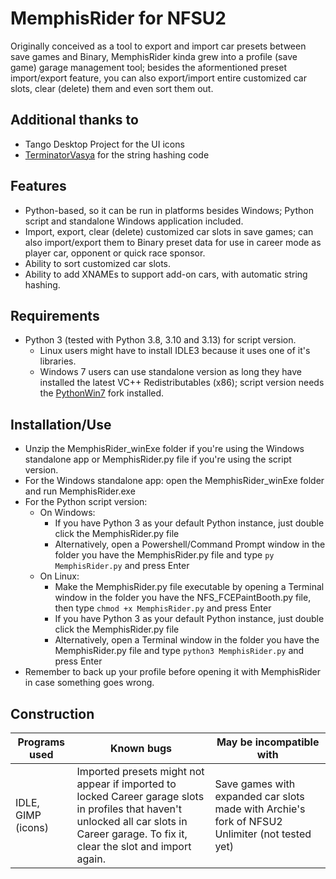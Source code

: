 # MemphisRider for NFSU2
Originally conceived as a tool to export and import car presets between save games and Binary, MemphisRider kinda grew into a profile (save game) garage management tool; besides the aformentioned preset import/export feature, you can also export/import entire customized car slots, clear (delete) them and even sort them out. 

## Additional thanks to
* Tango Desktop Project for the UI icons
* [TerminatorVasya](github.com/TVasya) for the string hashing code

## Features
* Python-based, so it can be run in platforms besides Windows; Python script and standalone Windows application included.
* Import, export, clear (delete) customized car slots in save games; can also import/export them to Binary preset data for use in career mode as player car, opponent or quick race sponsor.
* Ability to sort customized car slots.
* Ability to add XNAMEs to support add-on cars, with automatic string hashing.

## Requirements
* Python 3 (tested with Python 3.8, 3.10 and 3.13) for script version.
  * Linux users might have to install IDLE3 because it uses one of it's libraries.
  * Windows 7 users can use standalone version as long they have installed the latest VC++ Redistributables (x86); script version needs the [PythonWin7](https://github.com/adang1345/PythonWin7) fork installed.

## Installation/Use
* Unzip the MemphisRider_winExe folder if you're using the Windows standalone app or MemphisRider.py file if you're using the script version.
* For the Windows standalone app: open the MemphisRider_winExe folder and run MemphisRider.exe
* For the Python script version:
  * On Windows:
    * If you have Python 3 as your default Python instance, just double click the MemphisRider.py file
    * Alternatively, open a Powershell/Command Prompt window in the folder you have the MemphisRider.py file and type ``py MemphisRider.py`` and press Enter
  * On Linux:
    * Make the MemphisRider.py file executable by opening a Terminal window in the folder you have the NFS_FCEPaintBooth.py file, then type ``chmod +x MemphisRider.py`` and press Enter
    * If you have Python 3 as your default Python instance, just double click the MemphisRider.py file
    * Alternatively, open a Terminal window in the folder you have the MemphisRider.py file and type ``python3 MemphisRider.py`` and press Enter
* Remember to back up your profile before opening it with MemphisRider in case something goes wrong.

## Construction
|Programs used|Known bugs|May be incompatible with|
|--|--|--|
|IDLE, GIMP (icons)|Imported presets might not appear if imported to locked Career garage slots in profiles that haven't unlocked all car slots in Career garage. To fix it, clear the slot and import again.|Save games with expanded car slots made with Archie's fork of NFSU2 Unlimiter (not tested yet)|


